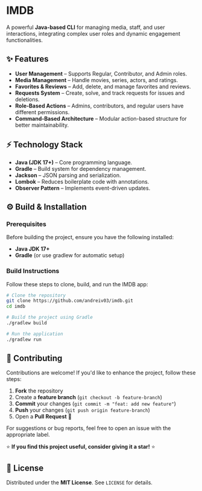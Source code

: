 # IMDB

A powerful **Java-based CLI** for managing media, staff, and user interactions, integrating complex user roles and dynamic engagement functionalities.

## ✨ Features

- **User Management** – Supports Regular, Contributor, and Admin roles.
- **Media Management** – Handle movies, series, actors, and ratings.
- **Favorites & Reviews** – Add, delete, and manage favorites and reviews.
- **Requests System** – Create, solve, and track requests for issues and deletions.
- **Role-Based Actions** – Admins, contributors, and regular users have different permissions.
- **Command-Based Architecture** – Modular action-based structure for better maintainability.

## ⚡ Technology Stack

- **Java (JDK 17+)** – Core programming language.
- **Gradle** – Build system for dependency management.
- **Jackson** – JSON parsing and serialization.
- **Lombok** – Reduces boilerplate code with annotations.
- **Observer Pattern** – Implements event-driven updates.

## ⚙️ Build & Installation

### Prerequisites

Before building the project, ensure you have the following installed:

- **Java JDK 17+**
- **Gradle** (or use gradlew for automatic setup)

### Build Instructions

Follow these steps to clone, build, and run the IMDB app:

```sh
# Clone the repository
git clone https://github.com/andreiv03/imdb.git
cd imdb

# Build the project using Gradle
./gradlew build

# Run the application
./gradlew run
```

## 🤝 Contributing

Contributions are welcome! If you'd like to enhance the project, follow these steps:

1. **Fork** the repository
2. Create a **feature branch** (`git checkout -b feature-branch`)
3. **Commit** your changes (`git commit -m "feat: add new feature"`)
4. **Push** your changes (`git push origin feature-branch`)
5. Open a **Pull Request** 🚀

For suggestions or bug reports, feel free to open an issue with the appropriate label.

⭐ **If you find this project useful, consider giving it a star!** ⭐

## 📜 License

Distributed under the **MIT License**. See `LICENSE` for details.
